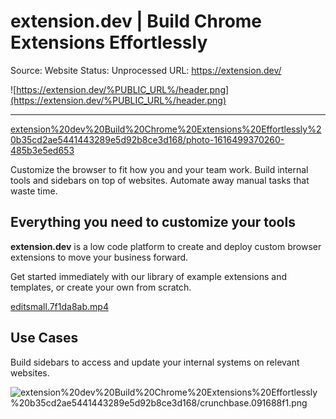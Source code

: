 # extension.dev | Build Chrome Extensions Effortlessly

Source: Website
Status: Unprocessed
URL: https://extension.dev/

![https://extension.dev/%PUBLIC_URL%/header.png](https://extension.dev/%PUBLIC_URL%/header.png)

---

[extension%20dev%20Build%20Chrome%20Extensions%20Effortlessly%20b35cd2ae5441443289e5d92b8ce3d168/photo-1616499370260-485b3e5ed653](extension%20dev%20Build%20Chrome%20Extensions%20Effortlessly%20b35cd2ae5441443289e5d92b8ce3d168/photo-1616499370260-485b3e5ed653)

Customize the browser to fit how you and your team work.
Build internal tools and sidebars on top of websites.
Automate away manual tasks that waste time.

## Everything you need to customize your tools

**extension.dev** is a low code platform to create and deploy custom browser extensions to move your business forward.

Get started immediately with our library of example extensions and templates, or create your own from scratch.

[editsmall.7f1da8ab.mp4](https://extension.dev/static/media/editsmall.7f1da8ab.mp4)

## Use Cases

Build sidebars to access and update your internal systems on relevant websites.

![extension%20dev%20Build%20Chrome%20Extensions%20Effortlessly%20b35cd2ae5441443289e5d92b8ce3d168/crunchbase.091688f1.png](extension%20dev%20Build%20Chrome%20Extensions%20Effortlessly%20b35cd2ae5441443289e5d92b8ce3d168/crunchbase.091688f1.png)